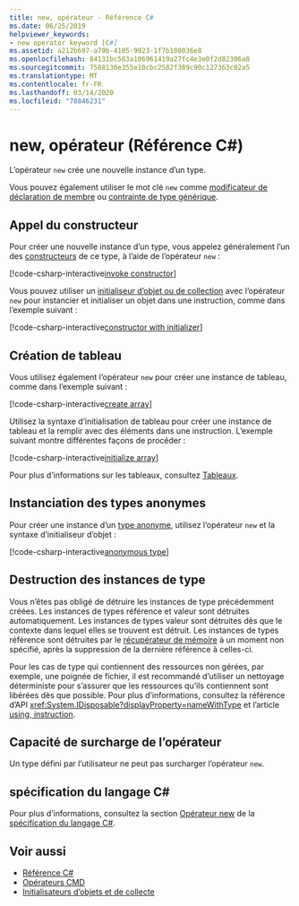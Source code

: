 ```yaml
---
title: new, opérateur - Référence C#
ms.date: 06/25/2019
helpviewer_keywords:
- new operator keyword [C#]
ms.assetid: a212b697-a79b-4105-9923-1f7b108036e8
ms.openlocfilehash: 84131bc503a106961419a27fc4e3e0f2d82306a8
ms.sourcegitcommit: 7588136e355e10cbc2582f389c90c127363c02a5
ms.translationtype: MT
ms.contentlocale: fr-FR
ms.lasthandoff: 03/14/2020
ms.locfileid: "78846231"
---
```

# <a name="new-operator-c-reference"></a>new, opérateur (Référence C#)

L’opérateur `new` crée une nouvelle instance d’un type.

Vous pouvez également utiliser le mot clé `new` comme [modificateur de déclaration de membre](../keywords/new-modifier.md) ou [contrainte de type générique](../keywords/new-constraint.md).

## <a name="constructor-invocation"></a>Appel du constructeur

Pour créer une nouvelle instance d’un type, vous appelez généralement l’un des [constructeurs](../../programming-guide/classes-and-structs/constructors.md) de ce type, à l’aide de l’opérateur `new` :

[!code-csharp-interactive[invoke constructor](snippets/NewOperator.cs#Constructor)]

Vous pouvez utiliser un [initialiseur d’objet ou de collection](../../programming-guide/classes-and-structs/object-and-collection-initializers.md) avec l’opérateur `new` pour instancier et initialiser un objet dans une instruction, comme dans l’exemple suivant :

[!code-csharp-interactive[constructor with initializer](snippets/NewOperator.cs#ConstructorWithInitializer)]

## <a name="array-creation"></a>Création de tableau

Vous utilisez également l’opérateur `new` pour créer une instance de tableau, comme dans l’exemple suivant :

[!code-csharp-interactive[create array](snippets/NewOperator.cs#Array)]

Utilisez la syntaxe d’initialisation de tableau pour créer une instance de tableau et la remplir avec des éléments dans une instruction. L’exemple suivant montre différentes façons de procéder :

[!code-csharp-interactive[initialize array](snippets/NewOperator.cs#ArrayInitialization)]

Pour plus d’informations sur les tableaux, consultez [Tableaux](../../programming-guide/arrays/index.md).

## <a name="instantiation-of-anonymous-types"></a>Instanciation des types anonymes

Pour créer une instance d’un [type anonyme](../../programming-guide/classes-and-structs/anonymous-types.md), utilisez l’opérateur `new` et la syntaxe d’initialiseur d’objet :

[!code-csharp-interactive[anonymous type](snippets/NewOperator.cs#AnonymousType)]

## <a name="destruction-of-type-instances"></a>Destruction des instances de type

Vous n’êtes pas obligé de détruire les instances de type précédemment créées. Les instances de types référence et valeur sont détruites automatiquement. Les instances de types valeur sont détruites dès que le contexte dans lequel elles se trouvent est détruit. Les instances de types référence sont détruites par le [récupérateur de mémoire](../../../standard/garbage-collection/index.md) à un moment non spécifié, après la suppression de la dernière référence à celles-ci.

Pour les cas de type qui contiennent des ressources non gérées, par exemple, une poignée de fichier, il est recommandé d’utiliser un nettoyage déterministe pour s’assurer que les ressources qu’ils contiennent sont libérées dès que possible. Pour plus d’informations, consultez la référence d’API <xref:System.IDisposable?displayProperty=nameWithType> et l’article [using, instruction](../keywords/using-statement.md).

## <a name="operator-overloadability"></a>Capacité de surcharge de l’opérateur

Un type défini par l’utilisateur ne peut pas surcharger l’opérateur `new`.

## <a name="c-language-specification"></a>spécification du langage C#

Pour plus d’informations, consultez la section [Opérateur new](~/_csharplang/spec/expressions.md#the-new-operator) de la [spécification du langage C#](~/_csharplang/spec/introduction.md).

## <a name="see-also"></a>Voir aussi

- [Référence C#](../index.md)
- [Opérateurs CMD](index.md)
- [Initialisateurs d’objets et de collecte](../../programming-guide/classes-and-structs/object-and-collection-initializers.md)
